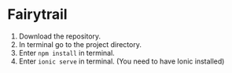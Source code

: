 # Fairytrail                                                                    
1. Download the repository.
2. In terminal go to the project directory.
3. Enter `npm install` in terminal.
4. Enter `ionic serve` in terminal. (You need to have Ionic installed)
